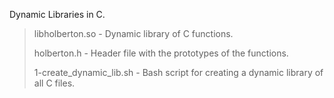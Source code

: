 Dynamic Libraries in C.

>    libholberton.so        - Dynamic library of C functions.
>
>    holberton.h         - Header file with the prototypes of
>                              the functions.
>
>   1-create_dynamic_lib.sh  - Bash script for creating a dynamic
>                              library of all C files.
